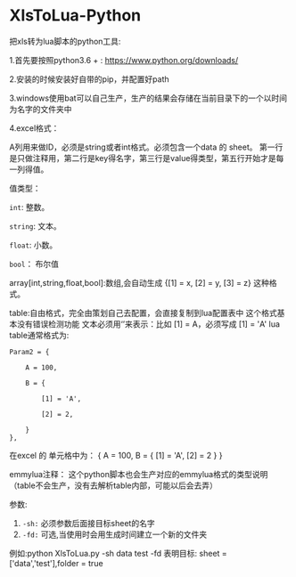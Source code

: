 # XlsToLua-Python

把xls转为lua脚本的python工具:

1.首先要按照python3.6 + : https://www.python.org/downloads/

2.安装的时候安装好自带的pip，并配置好path

3.windows使用bat可以自己生产，生产的结果会存储在当前目录下的一个以时间为名字的文件夹中

4.excel格式：

A列用来做ID，必须是string或者int格式。必须包含一个data 的 sheet。
第一行是只做注释用，第二行是key得名字，第三行是value得类型，第五行开始才是每一列得值。

值类型：

`int`: 整数。

`string`: 文本。

`float`: 小数。

`bool`： 布尔值

array[int,string,float,bool]:数组,会自动生成 {[1] = x, [2] = y, [3] = z} 这种格式。

table:自由格式，完全由策划自己去配置，会直接复制到lua配置表中
    这个格式基本没有错误检测功能
    文本必须用‘’来表示：比如 [1] = A，必须写成 [1] = 'A'
    lua table通常格式为:
        
    Param2 = {
        
        A = 100,

        B = {

            [1] = 'A',

            [2] = 2,

        }
    },

在excel 的 单元格中为： { A = 100, B = { [1] = 'A', [2] = 2 } }

emmylua注释： 这个python脚本也会生产对应的emmylua格式的类型说明（table不会生产，没有去解析table内部，可能以后会去弄）

参数:

1. `-sh:` 必须参数后面接目标sheet的名字
2. `-fd:` 可选,当使用时会用生成时间建立一个新的文件夹

例如:python XlsToLua.py -sh data test -fd
表明目标: sheet = ['data','test'],folder = true